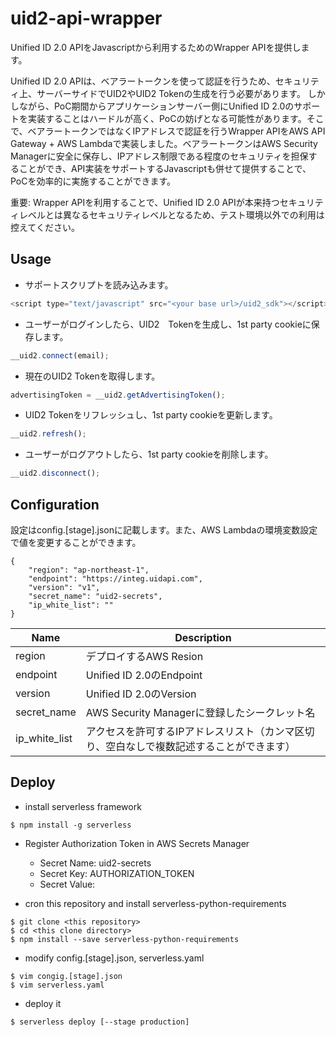 # uid2-api-wrapper

Unified ID 2.0 APIをJavascriptから利用するためのWrapper APIを提供します。

Unified ID 2.0 APIは、ベアラートークンを使って認証を行うため、セキュリティ上、サーバーサイドでUID2やUID2 Tokenの生成を行う必要があります。
しかしながら、PoC期間からアプリケーションサーバー側にUnified ID 2.0のサポートを実装することはハードルが高く、PoCの妨げとなる可能性があります。そこで、ベアラートークンではなくIPアドレスで認証を行うWrapper APIをAWS API Gateway + AWS Lambdaで実装しました。ベアラートークンはAWS Security Managerに安全に保存し、IPアドレス制限である程度のセキュリティを担保することができ、API実装をサポートするJavascriptも併せて提供することで、PoCを効率的に実施することができます。

重要: Wrapper APIを利用することで、Unified ID 2.0 APIが本来持つセキュリティレベルとは異なるセキュリティレベルとなるため、テスト環境以外での利用は控えてください。

## Usage

* サポートスクリプトを読み込みます。
```js script
<script type="text/javascript" src="<your base url>/uid2_sdk"></script>
```

* ユーザーがログインしたら、UID2　Tokenを生成し、1st party cookieに保存します。
```js script
__uid2.connect(email);
```

* 現在のUID2 Tokenを取得します。
```js script
advertisingToken = __uid2.getAdvertisingToken();
```

* UID2 Tokenをリフレッシュし、1st party cookieを更新します。
```js script
__uid2.refresh();
```

* ユーザーがログアウトしたら、1st party cookieを削除します。
```js script
__uid2.disconnect();
```

## Configuration
設定はconfig.[stage].jsonに記載します。また、AWS Lambdaの環境変数設定で値を変更することができます。

```
{
    "region": "ap-northeast-1",
    "endpoint": "https://integ.uidapi.com",
    "version": "v1",
    "secret_name": "uid2-secrets",
    "ip_white_list": ""
}
```

| Name          | Description                                                      |
| ------------- | ---------------------------------------------------------------- |
| region        | デプロイするAWS Resion                                              |
| endpoint      | Unified ID 2.0のEndpoint                                         |
| version       | Unified ID 2.0のVersion                                          |
| secret_name   | AWS Security Managerに登録したシークレット名                           |
| ip_white_list | アクセスを許可するIPアドレスリスト（カンマ区切り、空白なしで複数記述することができます） |

## Deploy

* install serverless framework
```console
$ npm install -g serverless
```

* Register Authorization Token in AWS Secrets Manager

  * Secret Name: uid2-secrets
  * Secret Key: AUTHORIZATION_TOKEN
  * Secret Value: <Your Authorization Token>

* cron this repository and install serverless-python-requirements
```console
$ git clone <this repository>
$ cd <this clone directory>
$ npm install --save serverless-python-requirements
```

* modify config.[stage].json, serverless.yaml
```console
$ vim congig.[stage].json
$ vim serverless.yaml
```

* deploy it
```console
$ serverless deploy [--stage production]
```
